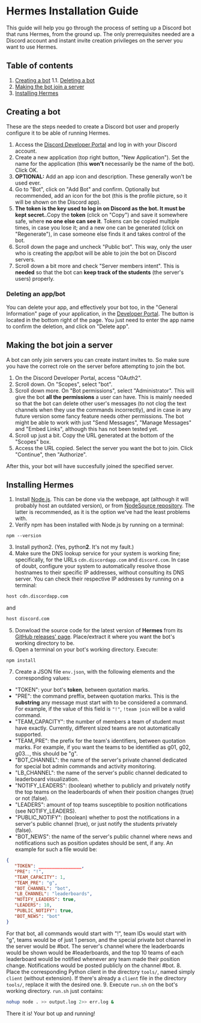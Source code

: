 # Hermes Installation Guide

This guide will help you go through the process of setting up a Discord bot that runs Hermes, from the ground up. The only prerrequisites needed are a Discord account and instant invite creation privileges on the server you want to use Hermes.

## Table of contents
 1. [Creating a bot](#create)
   1.1. [Deleting a bot](#delete)
 2. [Making the bot join a server](#join)
 3. [Installing Hermes](#install)

## Creating a bot <a name=create></a>

These are the steps needed to create a Discord bot user and properly configure it to be able of running Hermes.

 1. Access the [Discord Developer Portal](https://discord.com/developers/applications) and log in with your Discord account.
 2. Create a new application (top right button, "New Application"). Set the name for the application (this **won't** necessarily be the name of the bot). Click OK. 
 3. **OPTIONAL:** Add an app icon and description. These generally won't be used ever.
 4. Go to "Bot", click on "Add Bot" and confirm. Optionally but recommended, add an icon for the bot (this is the profile picture, so it will be shown on the Discord app).
 5. **The token is the key used to log in on Discord as the bot. It must be kept secret.**.Copy the **token** (click on "Copy") and save it somewhere safe, where **no one else can see it**. Tokens can be copied multiple times, in case you lose it; and a new one can be generated (click on "Regenerate"), in case someone else finds it and takes control of the bot.
 6. Scroll down the page and uncheck "Public bot". This way, only the user who is creating the app/bot will be able to join the bot on Discord servers.
 7. Scroll down a bit more and check "Server members intent". This is **needed** so that the bot can **keep track of the students** (the server's users) properly.

### Deleting an app/bot <a name=delete></a>

You can delete your app, and effectively your bot too, in the "General Information" page of your application, in the [Developer Portal](https://discord.com/developers/applications). The button is located in the bottom right of the page. You just need to enter the app name to confirm the deletion, and click on "Delete app".

## Making the bot join a server <a name=join></a>

A bot can only join servers you can create instant invites to. So make sure you have the correct role on the server before attempting to join the bot.

 1. On the Discord Developer Portal, access "OAuth2".
 2. Scroll down. On "Scopes", select "bot".
 3. Scroll down more. On "Bot permissions", select "Administrator". This will give the bot **all the permissions** a user can have. This is mainly needed so that the bot can delete other user's messages (to not clog the text channels when they use the commands incorrectly), and in case in any future version some fancy feature needs other permissions. The bot might be able to work with just "Send Messages", "Manage Messages" and "Embed Links", although this has not been tested yet.
 4. Scroll up just a bit. Copy the URL generated at the bottom of the "Scopes" box.
 5. Access the URL copied. Select the server you want the bot to join. Click "Continue", then "Authorize".

After this, your bot will have succesfully joined the specified server.

## Installing Hermes <a name=install></a>
 1. Install [Node.js](https://nodejs.org/en/). This can be done via the webpage, apt (although it will probably host an outdated version), or from [NodeSource repository](https://github.com/nodesource/distributions#debinstall). The latter is recommended, as it is the option we've had the least problems with.
 2. Verify npm has been installed with Node.js by running on a terminal:
 ```
 npm --version
 ```
 3. Install python2. (Yes, python**2**. It's not my fault.)
 4. Make sure the DNS lookup service for your system is working fine; specifically, for the URLs `cdn.discordapp.com` and `discord.com`. In case of doubt, configure your system to automatically resolve those hostnames to their specific IP addresses, without consulting its DNS server. You can check their respective IP addresses by running on a terminal:
 ```sh
 host cdn.discordapp.com
 ```
 and
 ```sh
 host discord.com
 ```
 5. Donwload the source code for the latest version of **Hermes** from its [GitHub releases' page](https://github.com/0xb01u/Cerberus/releases). Place/extract it where you want the bot's working directory to be.
 6. Open a terminal on your bot's working directory. Execute:
 ```
 npm install
 ```
 7. Create a JSON file `env.json`, with the following elements and the corresponding values:
   * "TOKEN": your bot's **token**, between quotation marks.
   * "PRE": the command preffix, between quotation marks. This is the **substring** any message must start with to be considered a command. For example, if the value of this field is `"!"`, `!team join` will be a valid command.
   * "TEAM_CAPACITY": the number of members a team of student must have exactly. Currently, different sized teams are not automatically supported.
   * "TEAM_PRE": the prefix for the team's identifiers, between quotation marks. For example, if you want the teams to be identified as g01, g02, g03..., this should be "g".
   * "BOT_CHANNEL": the name of the server's private channel dedicated for special bot admin commands and activity monitoring.
   * "LB_CHANNEL": the name of the server's public channel dedicated to leaderboard visualization.
   * "NOTIFY_LEADERS": (boolean) whether to publicly and privately notify the top teams on the leaderboards of when their position changes (true) or not (false).
   * "LEADERS": amount of top teams susceptible to position notifications (see NOTIFY_LEADERS).
   * "PUBLIC_NOTIFY": (boolean) whether to post the notifications in a server's public channel (true), or just notify the students privately (false).
   * "BOT_NEWS": the name of the server's public channel where news and notifications such as position updates should be sent, if any.
 An example for such a file would be:
 ```json
 {
 	"TOKEN": ________________,
 	"PRE": "!",
 	"TEAM_CAPACITY": 1,
 	"TEAM_PRE": "g",
 	"BOT_CHANNEL": "bot",
 	"LB_CHANNEL": "leaderboards",
 	"NOTIFY_LEADERS": true,
 	"LEADERS": 10,
 	"PUBLIC_NOTIFY": true,
 	"BOT_NEWS": "bot"
 }
 ```
 For that bot, all commands would start with "!", team IDs would start with "g", teams would be of just 1 person, and the special private bot channel in the server would be #bot. The server's channel where the leaderboards would be shown would be #leaderboards, and the top 10 teams of each leaderboard would be notified whenever any team made their position change. Notifications would be posted publicly on the channel #bot.
 8. Place the corresponding Python client in the directory `tools/`, named simply `client` (without extension). If there's already a `client` file in the directory `tools/`, replace it with the desired one.
 9. Execute `run.sh` on the bot's working directory. `run.sh` just contains:
 ```sh
 nohup node . >> output.log 2>> err.log &
 ```

There it is! Your bot up and running!
